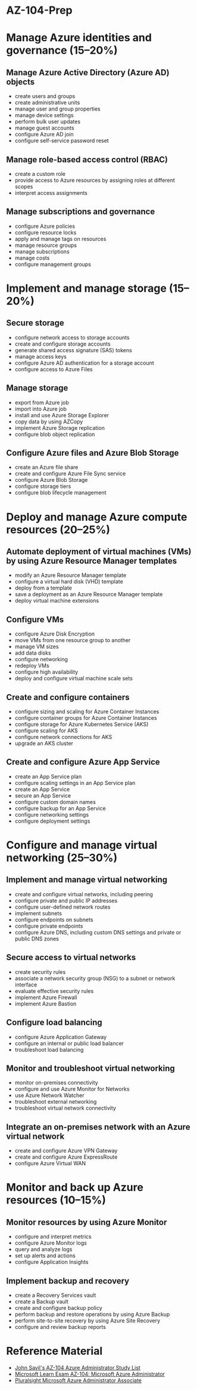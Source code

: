# AZ-104-Prep

# Manage Azure identities and governance (15–20%)
## Manage Azure Active Directory (Azure AD) objects
- create users and groups
- create administrative units
- manage user and group properties
- manage device settings
- perform bulk user updates
- manage guest accounts
- configure Azure AD join
- configure self-service password reset
## Manage role-based access control (RBAC)
- create a custom role
- provide access to Azure resources by assigning roles at different scopes
- interpret access assignments
## Manage subscriptions and governance
- configure Azure policies 
- configure resource locks
- apply and manage tags on resources
- manage resource groups
- manage subscriptions
- manage costs 
- configure management groups
# Implement and manage storage (15–20%)
## Secure storage
- configure network access to storage accounts
- create and configure storage accounts
- generate shared access signature (SAS) tokens
- manage access keys
- configure Azure AD authentication for a storage account
- configure access to Azure Files
## Manage storage
- export from Azure job
- import into Azure job
- install and use Azure Storage Explorer
- copy data by using AZCopy
- implement Azure Storage replication
- configure blob object replication
## Configure Azure files and Azure Blob Storage
- create an Azure file share
- create and configure Azure File Sync service
- configure Azure Blob Storage
- configure storage tiers
- configure blob lifecycle management
# Deploy and manage Azure compute resources (20–25%)
## Automate deployment of virtual machines (VMs) by using Azure Resource Manager templates
- modify an Azure Resource Manager template
- configure a virtual hard disk (VHD) template
- deploy from a template
- save a deployment as an Azure Resource Manager template
- deploy virtual machine extensions
## Configure VMs
- configure Azure Disk Encryption
- move VMs from one resource group to another
- manage VM sizes
- add data disks
- configure networking
- redeploy VMs
- configure high availability
- deploy and configure virtual machine scale sets
## Create and configure containers
- configure sizing and scaling for Azure Container Instances
- configure container groups for Azure Container Instances
- configure storage for Azure Kubernetes Service (AKS)
- configure scaling for AKS
- configure network connections for AKS
- upgrade an AKS cluster
## Create and configure Azure App Service
- create an App Service plan
- configure scaling settings in an App Service plan
- create an App Service
- secure an App Service
- configure custom domain names
- configure backup for an App Service
- configure networking settings
- configure deployment settings
# Configure and manage virtual networking (25–30%)
## Implement and manage virtual networking
- create and configure virtual networks, including peering
- configure private and public IP addresses
- configure user-defined network routes 
- implement subnets
- configure endpoints on subnets
- configure private endpoints
- configure Azure DNS, including custom DNS settings and private or public DNS zones
## Secure access to virtual networks
- create security rules
- associate a network security group (NSG) to a subnet or network interface
- evaluate effective security rules
- implement Azure Firewall
- implement Azure Bastion
## Configure load balancing
- configure Azure Application Gateway
- configure an internal or public load balancer
- troubleshoot load balancing
## Monitor and troubleshoot virtual networking
- monitor on-premises connectivity
- configure and use Azure Monitor for Networks
- use Azure Network Watcher
- troubleshoot external networking
- troubleshoot virtual network connectivity
## Integrate an on-premises network with an Azure virtual network
- create and configure Azure VPN Gateway
- create and configure Azure ExpressRoute
- configure Azure Virtual WAN
# Monitor and back up Azure resources (10–15%)
## Monitor resources by using Azure Monitor
- configure and interpret metrics
- configure Azure Monitor logs
- query and analyze logs
- set up alerts and actions
- configure Application Insights
## Implement backup and recovery
- create a Recovery Services vault
- create a Backup vault
- create and configure backup policy
- perform backup and restore operations by using Azure Backup 
- perform site-to-site recovery by using Azure Site Recovery
- configure and review backup reports

# Reference Material
- [John Savil's AZ-104 Azure Administrator Study List](https://www.youtube.com/watch?v=VOod_VNgdJk&list=PLlVtbbG169nGlGPWs9xaLKT1KfwqREHbs)
- [Microsoft Learn Exam AZ-104: Microsoft Azure Administrator](https://docs.microsoft.com/en-us/learn/certifications/exams/az-104)
- [Pluralsight Microsoft Azure Administrator Associate](https://app.pluralsight.com/explore/certifications/topics/azure?trackId=5ca21e4e-d0e4-4105-b8b2-3e01e6398bfc)